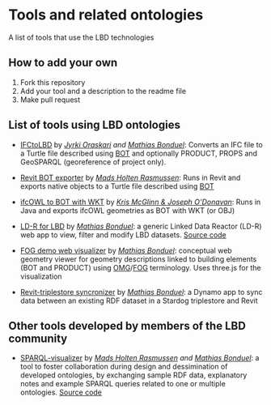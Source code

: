 # Tools and related ontologies
A list of tools that use the LBD technologies


## How to add your own
1. Fork this repository
2. Add your tool and a description to the readme file
3. Make pull request

## List of tools using LBD ontologies
* [IFCtoLBD](https://github.com/jyrkioraskari/IFCtoLBD) by *[Jyrki Oraskari](https://www.researchgate.net/profile/Jyrki_Oraskari) and [Mathias Bonduel](https://www.researchgate.net/profile/Mathias_Bonduel)*:
Converts an IFC file to a Turtle file described using [BOT](https://w3id.org/bot) and optionally PRODUCT, PROPS and GeoSPARQL (georeference of project only).

* [Revit BOT exporter](https://github.com/MadsHolten/revit-bot-exporter) by *[Mads Holten Rasmussen](https://www.researchgate.net/profile/Mads_Holten_Rasmussen)*:
Runs in Revit and exports native objects to a Turtle file described using [BOT](https://github.com/w3c-lbd-cg/bot)

* [ifcOWL to BOT with WKT](https://github.com/kmcglinn/fcOwl2IfcOwlGeo/tree/master/IfcOwl2IfcOwlGeo) by *[Kris McGlinn & Joseph O'Donavan]( http://linkedbuildingdata.net/ldac2019/files/LDAC2019_Joseph_ODonovan.pdf)*:
Runs in Java and exports ifcOWL geometries as BOT with WKT (or OBJ) 

* [LD-R for LBD](https://lbd-demo.herokuapp.com/) by *[Mathias Bonduel](https://www.researchgate.net/profile/Mathias_Bonduel)*: a generic Linked Data Reactor (LD-R) web app to view, filter and modify LBD datasets. [Source code](https://github.com/mathib/ld-r)

* [FOG demo web visualizer](https://github.com/mathib/fog-demo-app) by *[Mathias Bonduel](https://www.researchgate.net/profile/Mathias_Bonduel)*: conceptual web geometry viewer for geometry descriptions linked to building elements (BOT and PRODUCT) using [OMG](https://w3id.org/omg)/[FOG](https://w3id.org/fog) terminology. Uses three.js for the visualization

* [Revit-triplestore syncronizer](https://github.com/mathib/StardogRevit-synchronizer) by *[Mathias Bonduel](https://www.researchgate.net/profile/Mathias_Bonduel)*: a Dynamo app to sync data between an existing RDF dataset in a Stardog triplestore and Revit

## Other tools developed by members of the LBD community

* [SPARQL-visualizer](https://madsholten.github.io/sparql-visualizer/) by *[Mads Holten Rasmussen](https://www.researchgate.net/profile/Mads_Holten_Rasmussen) and [Mathias Bonduel](https://www.researchgate.net/profile/Mathias_Bonduel)*: a tool to foster collaboration during design and dessimination of developed ontologies, by exchanging sample RDF data, explanatory notes and example SPARQL queries related to one or multiple ontologies. [Source code](https://github.com/MadsHolten/sparql-visualizer)
